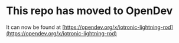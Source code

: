 # This repo has moved to OpenDev

It can now be found at [https://opendev.org/x/iotronic-lightning-rod](https://opendev.org/x/iotronic-lightning-rod)
